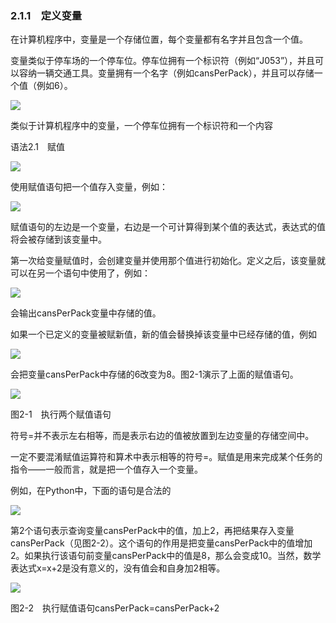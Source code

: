    

### 2.1.1　定义变量

在计算机程序中，变量是一个存储位置，每个变量都有名字并且包含一个值。

变量类似于停车场的一个停车位。停车位拥有一个标识符（例如“J053”），并且可以容纳一辆交通工具。变量拥有一个名字（例如cansPerPack），并且可以存储一个值（例如6）。

![](0-Assets/Epubook/程序员编程语言经典合集（计算机科学丛书5册套装），javapython编程语言含经典教材龙书《编译原理》%20(Bruce%20Eckel%20%20Alfred%20V.%20Aho%20%20Monica%20S.%20Lam%20etc.)%20(Z-Library)/images/image05256.jpeg)

类似于计算机程序中的变量，一个停车位拥有一个标识符和一个内容

语法2.1　赋值

![](0-Assets/Epubook/程序员编程语言经典合集（计算机科学丛书5册套装），javapython编程语言含经典教材龙书《编译原理》%20(Bruce%20Eckel%20%20Alfred%20V.%20Aho%20%20Monica%20S.%20Lam%20etc.)%20(Z-Library)/images/image05257.jpeg)

使用赋值语句把一个值存入变量，例如：

![](../Images/image05258.gif)

赋值语句的左边是一个变量，右边是一个可计算得到某个值的表达式，表达式的值将会被存储到该变量中。

第一次给变量赋值时，会创建变量并使用那个值进行初始化。定义之后，该变量就可以在另一个语句中使用了，例如：

![](../Images/image05259.gif)

会输出cansPerPack变量中存储的值。

如果一个已定义的变量被赋新值，新的值会替换掉该变量中已经存储的值，例如

![](../Images/image05260.gif)

会把变量cansPerPack中存储的6改变为8。图2-1演示了上面的赋值语句。

![](0-Assets/Epubook/程序员编程语言经典合集（计算机科学丛书5册套装），javapython编程语言含经典教材龙书《编译原理》%20(Bruce%20Eckel%20%20Alfred%20V.%20Aho%20%20Monica%20S.%20Lam%20etc.)%20(Z-Library)/images/image05261.jpeg)

图2-1　执行两个赋值语句

符号=并不表示左右相等，而是表示右边的值被放置到左边变量的存储空间中。

一定不要混淆赋值运算符和算术中表示相等的符号=。赋值是用来完成某个任务的指令——一般而言，就是把一个值存入一个变量。

例如，在Python中，下面的语句是合法的

![](../Images/image05262.gif)

第2个语句表示查询变量cansPerPack中的值，加上2，再把结果存入变量cansPerPack（见图2-2）。这个语句的作用是把变量cansPerPack中的值增加2。如果执行该语句前变量cansPerPack中的值是8，那么会变成10。当然，数学表达式x=x+2是没有意义的，没有值会和自身加2相等。

![](0-Assets/Epubook/程序员编程语言经典合集（计算机科学丛书5册套装），javapython编程语言含经典教材龙书《编译原理》%20(Bruce%20Eckel%20%20Alfred%20V.%20Aho%20%20Monica%20S.%20Lam%20etc.)%20(Z-Library)/images/image05263.jpeg)

图2-2　执行赋值语句cansPerPack=cansPerPack+2